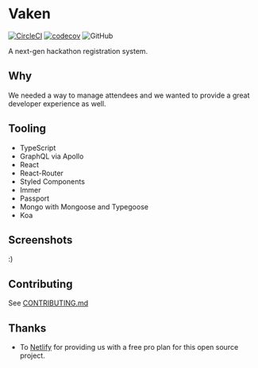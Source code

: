 # Vaken
[![CircleCI](https://circleci.com/gh/VandyHacks/vaken.svg?style=svg)](https://circleci.com/gh/VandyHacks/vaken)
[![codecov](https://codecov.io/gh/VandyHacks/vaken/branch/dev/graph/badge.svg)](https://codecov.io/gh/VandyHacks/vaken)
![GitHub](https://img.shields.io/github/license/vandyhacks/vaken.svg)

A next-gen hackathon registration system.

## Why

We needed a way to manage attendees and we wanted to provide a great developer experience as well. 
## Tooling

- TypeScript
- GraphQL via Apollo
- React
- React-Router
- Styled Components
- Immer
- Passport
- Mongo with Mongoose and Typegoose
- Koa


## Screenshots

:)

## Contributing

See [CONTRIBUTING.md](./CONTRIBUTING.md)

## Thanks
- To [Netlify](https://netlify.com) for providing us with a free pro plan for this open source project.